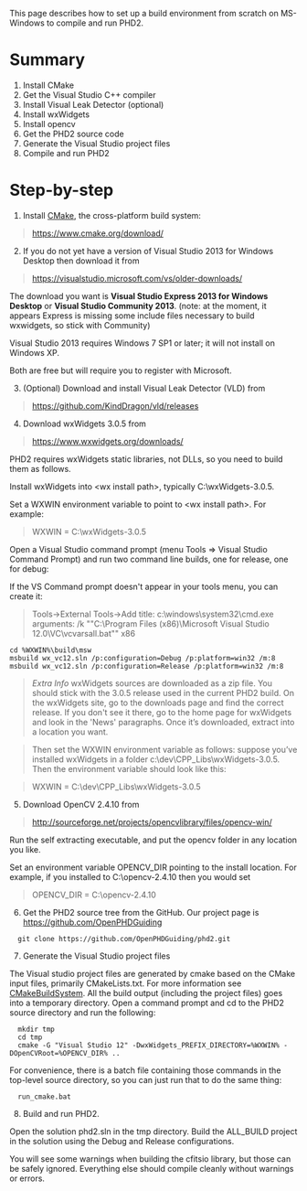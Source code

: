 This page describes how to set up a build environment from scratch on MS-Windows to compile and run PHD2.

# Summary #

  1. Install CMake
  1. Get the Visual Studio C++ compiler
  1. Install Visual Leak Detector (optional)
  1. Install wxWidgets
  1. Install opencv
  1. Get the PHD2 source code
  1. Generate the Visual Studio project files
  1. Compile and run PHD2

# Step-by-step #

1. Install [CMake](http://www.cmake.org/), the cross-platform build system:

> https://www.cmake.org/download/

2. If you do not yet have a version of Visual Studio 2013 for Windows Desktop then download it from

> https://visualstudio.microsoft.com/vs/older-downloads/

The download you want is **Visual Studio Express 2013 for Windows Desktop** or **Visual Studio Community 2013**.
(note: at the moment, it appears Express is missing some include files necessary to build wxwidgets, so stick with Community)

Visual Studio 2013 requires Windows 7 SP1 or later; it will not install on Windows XP.

Both are free but will require you to register with Microsoft.

3. (Optional) Download and install Visual Leak Detector (VLD) from

> https://github.com/KindDragon/vld/releases

4. Download wxWidgets 3.0.5 from

> https://www.wxwidgets.org/downloads/

PHD2 requires wxWidgets static libraries, not DLLs, so you need to build them as follows.

Install wxWidgets into &lt;wx install path&gt;, typically C:\wxWidgets-3.0.5.

Set a WXWIN environment variable to point to &lt;wx install path&gt;. For example:

> WXWIN = C:\wxWidgets-3.0.5

Open a Visual Studio command prompt (menu Tools => Visual Studio Command Prompt) and run two command line builds, one for release, one for debug:

If the VS Command prompt doesn't appear in your tools menu, you can create it: 
> Tools->External Tools->Add 
> title: c:\windows\system32\cmd.exe      
> arguments:  /k ""C:\Program Files (x86)\Microsoft Visual Studio 12.0\VC\vcvarsall.bat"" x86

```
cd %WXWIN%\build\msw
msbuild wx_vc12.sln /p:configuration=Debug /p:platform=win32 /m:8
msbuild wx_vc12.sln /p:configuration=Release /p:platform=win32 /m:8
```


> _Extra Info_ wxWidgets sources are downloaded as a zip file. You should stick with the 3.0.5 release used in the current PHD2 build. On the wxWidgets site, go to the downloads page and find the correct release.  If you don't see it there, go to the home page for wxWidgets and look in the 'News' paragraphs.  Once it’s downloaded, extract into a location you want.

> Then set the WXWIN environment variable as follows:  suppose you’ve installed wxWidgets in a folder c:\dev\CPP\_Libs\wxWidgets-3.0.5\.  Then the environment variable should look like this:

> WXWIN = C:\dev\CPP\_Libs\wxWidgets-3.0.5


5. Download OpenCV 2.4.10 from

> http://sourceforge.net/projects/opencvlibrary/files/opencv-win/

Run the self extracting executable, and put the opencv folder in any location you like.

Set an environment variable OPENCV\_DIR pointing to the install location.  For example, if you installed to C:\opencv-2.4.10 then you would set

> OPENCV\_DIR = C:\opencv-2.4.10

6. Get the PHD2 source tree from the GitHub. Our project page is https://github.com/OpenPHDGuiding

```
  git clone https://github.com/OpenPHDGuiding/phd2.git
```

7. Generate the Visual Studio project files

The Visual studio project files are generated by cmake based on the CMake input files, primarily CMakeLists.txt.  For more information see [CMakeBuildSystem](CMakeBuildSystem.md). All the build output (including the project files) goes into a temporary directory.  Open a command prompt and cd to the PHD2 source directory and run the following:

```
  mkdir tmp
  cd tmp
  cmake -G "Visual Studio 12" -DwxWidgets_PREFIX_DIRECTORY=%WXWIN% -DOpenCVRoot=%OPENCV_DIR% ..
```

For convenience, there is a batch file containing those commands in the top-level source directory, so you can just run that to do the same thing:

```
  run_cmake.bat
```

8. Build and run PHD2.

Open the solution phd2.sln in the tmp directory. Build the ALL\_BUILD project in the solution using the Debug and Release configurations.

You will see some warnings when building the cfitsio library, but those can be safely ignored. Everything else should compile cleanly without warnings or errors.